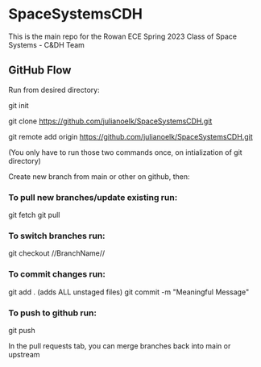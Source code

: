 # SpaceSystemsCDH
This is the main repo for the Rowan ECE Spring 2023 Class of Space Systems - C&amp;DH Team

## GitHub Flow

Run from desired directory:

git init

git clone https://github.com/julianoelk/SpaceSystemsCDH.git

git remote add origin https://github.com/julianoelk/SpaceSystemsCDH.git

(You only have to run those two commands once, on intialization of git directory)

Create new branch from main or other on github, then:
### To pull new branches/update existing run:

git fetch
git pull
### To switch branches run:

git checkout //BranchName//
### To commit changes run:

git add . (adds ALL unstaged files)
git commit -m "Meaningful Message"
### To push to github run:

git push

In the pull requests tab, you can merge branches back into main or upstream
